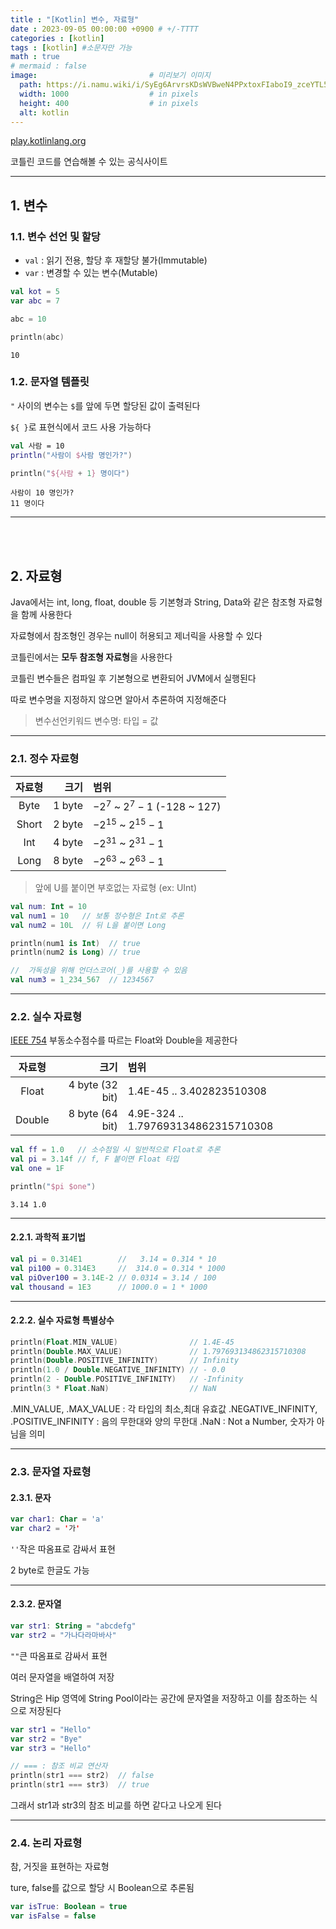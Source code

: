 ```yaml
---
title : "[Kotlin] 변수, 자료형"
date : 2023-09-05 00:00:00 +0900 # +/-TTTT
categories : [kotlin]
tags : [kotlin] #소문자만 가능
math : true
# mermaid : false
image:                         # 미리보기 이미지
  path: https://i.namu.wiki/i/SyEg6ArvrsKDsWVBweN4PPxtoxFIaboI9_zceYTL5FcGUBms0nDyfYldaRhUG_ToIQ6MftttN9Pku_-T4FgLcXAHFj8I_9rEIL55fOMCYe9R47MwtqjKocwe8XT9DqOMT4tceiUC2JzvYNrdtBBCRA.svg
  width: 1000                  # in pixels
  height: 400                  # in pixels
  alt: kotlin
---
```


[play.kotlinlang.org](https://play.kotlinlang.org/)

코틀린 코드를 연습해볼 수 있는 공식사이트

---

## 1. 변수

### 1.1. 변수 선언 및 할당

- `val` : 읽기 전용, 할당 후 재할당 불가(Immutable)
- `var` : 변경할 수 있는 변수(Mutable)


```kotlin
val kot = 5
var abc = 7

abc = 10

println(abc)
```
```
10
```


### 1.2. 문자열 템플릿

`"` 사이의 변수는 `$`를 앞에 두면 할당된 값이 출력된다

`${ }`로 표현식에서 코드 사용 가능하다

```kotlin
val 사람 = 10
println("사람이 $사람 명인가?")

println("${사람 + 1} 명이다")
```
```
사람이 10 명인가?
11 명이다
```

---

<br><br>


## 2. 자료형

Java에서는 int, long, float, double 등 기본형과 String, Data와 같은 참조형 자료형을 함께 사용한다

자료형에서 참조형인 경우는 null이 허용되고 제너릭을 사용할 수 있다

코틀린에서는 **모두 참조형 자료형**을 사용한다

코틀린 변수들은 컴파일 후 기본형으로 변환되어 JVM에서 실행된다

따로 변수명을 지정하지 않으면 알아서 추론하여 지정해준다

> 변수선언키워드 변수명: 타입 = 값

---

### 2.1. 정수 자료형

| 자료형 | 크기 | 범위 |
|:------:|-----:|:-----|
| Byte  | 1 byte | $-2^7$ ~ $2^7-1$ (-128 ~ 127) |
| Short | 2 byte | $-2^{15}$ ~ $2^{15}-1$ |
| Int   | 4 byte | $-2^{31}$ ~ $2^{31}-1$ |
| Long  | 8 byte | $-2^{63}$ ~ $2^{63}-1$ |

> 앞에 U를 붙이면 부호없는 자료형 (ex: UInt)

```kotlin
val num: Int = 10
val num1 = 10   // 보통 정수형은 Int로 추론
val num2 = 10L  // 뒤 L을 붙이면 Long

println(num1 is Int)  // true
println(num2 is Long) // true

//  가독성을 위해 언더스코어(_)를 사용할 수 있음
val num3 = 1_234_567  // 1234567
```

---

### 2.2. 실수 자료형

[IEEE 754](https://ko.wikipedia.org/wiki/IEEE_754) 부동소수점수를 따르는 Float와 Double을 제공한다

| 자료형 | 크기 | 범위 |
|:--:|--:|:--|
| Float  | 4 byte (32 bit) | 1.4E-45 .. 3.402823510308 |
| Double  | 8 byte (64 bit) | 4.9E-324 .. 1.797693134862315710308 |

```kotlin
val ff = 1.0   // 소수점일 시 일반적으로 Float로 추론
val pi = 3.14f // f, F 붙이면 Float 타입
val one = 1F

println("$pi $one")
```
```
3.14 1.0
```

---

#### 2.2.1. 과학적 표기법

```kotlin
val pi = 0.314E1        //   3.14 = 0.314 * 10
val pi100 = 0.314E3     //  314.0 = 0.314 * 1000
val piOver100 = 3.14E-2 // 0.0314 = 3.14 / 100
val thousand = 1E3      // 1000.0 = 1 * 1000
```

---

#### 2.2.2. 실수 자료형 특별상수

```kotlin
println(Float.MIN_VALUE)                // 1.4E-45
println(Double.MAX_VALUE)               // 1.797693134862315710308
println(Double.POSITIVE_INFINITY)       // Infinity
println(1.0 / Double.NEGATIVE_INFINITY) // - 0.0
println(2 - Double.POSITIVE_INFINITY)   // -Infinity
println(3 * Float.NaN)                  // NaN
```

.MIN_VALUE, .MAX_VALUE : 각 타입의 최소,최대 유효값
.NEGATIVE_INFINITY, .POSITIVE_INFINITY : 음의 무한대와 양의 무한대
.NaN : Not a Number, 숫자가 아님을 의미

---

### 2.3. 문자열 자료형

#### 2.3.1. 문자

```kotlin
var char1: Char = 'a'
var char2 = '가'
```

`''`작은 따옴표로 감싸서 표현

2 byte로 한글도 가능

---


#### 2.3.2. 문자열

```kotlin
var str1: String = "abcdefg"
var str2 = "가나다라마바사"
```

`""`큰 따옴표로 감싸서 표현

여러 문자열을 배열하여 저장


String은 Hip 영역에 String Pool이라는 공간에 문자열을 저장하고 이를 참조하는 식으로 저장된다
```kotlin
var str1 = "Hello"
var str2 = "Bye"
var str3 = "Hello"

// === : 참조 비교 연산자
println(str1 === str2)  // false
println(str1 === str3)  // true
```
그래서 str1과 str3의 참조 비교를 하면 같다고 나오게 된다

---

### 2.4. 논리 자료형

참, 거짓을 표현하는 자료형

ture, false를 값으로 할당 시 Boolean으로 추론됨

```kotlin
var isTrue: Boolean = true
var isFalse = false
```

